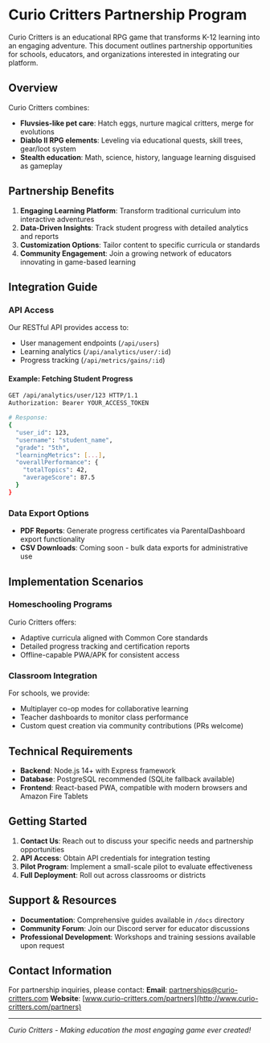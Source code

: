 

# Curio Critters Partnership Program

Curio Critters is an educational RPG game that transforms K-12 learning into an engaging adventure. This document outlines partnership opportunities for schools, educators, and organizations interested in integrating our platform.

## Overview
Curio Critters combines:
- **Fluvsies-like pet care**: Hatch eggs, nurture magical critters, merge for evolutions
- **Diablo II RPG elements**: Leveling via educational quests, skill trees, gear/loot system
- **Stealth education**: Math, science, history, language learning disguised as gameplay

## Partnership Benefits
1. **Engaging Learning Platform**: Transform traditional curriculum into interactive adventures
2. **Data-Driven Insights**: Track student progress with detailed analytics and reports
3. **Customization Options**: Tailor content to specific curricula or standards
4. **Community Engagement**: Join a growing network of educators innovating in game-based learning

## Integration Guide

### API Access
Our RESTful API provides access to:
- User management endpoints (`/api/users`)
- Learning analytics (`/api/analytics/user/:id`)
- Progress tracking (`/api/metrics/gains/:id`)

#### Example: Fetching Student Progress
```bash
GET /api/analytics/user/123 HTTP/1.1
Authorization: Bearer YOUR_ACCESS_TOKEN

# Response:
{
  "user_id": 123,
  "username": "student_name",
  "grade": "5th",
  "learningMetrics": [...],
  "overallPerformance": {
    "totalTopics": 42,
    "averageScore": 87.5
  }
}
```

### Data Export Options
- **PDF Reports**: Generate progress certificates via ParentalDashboard export functionality
- **CSV Downloads**: Coming soon - bulk data exports for administrative use

## Implementation Scenarios

### Homeschooling Programs
Curio Critters offers:
- Adaptive curricula aligned with Common Core standards
- Detailed progress tracking and certification reports
- Offline-capable PWA/APK for consistent access

### Classroom Integration
For schools, we provide:
- Multiplayer co-op modes for collaborative learning
- Teacher dashboards to monitor class performance
- Custom quest creation via community contributions (PRs welcome)

## Technical Requirements
- **Backend**: Node.js 14+ with Express framework
- **Database**: PostgreSQL recommended (SQLite fallback available)
- **Frontend**: React-based PWA, compatible with modern browsers and Amazon Fire Tablets

## Getting Started
1. **Contact Us**: Reach out to discuss your specific needs and partnership opportunities
2. **API Access**: Obtain API credentials for integration testing
3. **Pilot Program**: Implement a small-scale pilot to evaluate effectiveness
4. **Full Deployment**: Roll out across classrooms or districts

## Support & Resources
- **Documentation**: Comprehensive guides available in `/docs` directory
- **Community Forum**: Join our Discord server for educator discussions
- **Professional Development**: Workshops and training sessions available upon request

## Contact Information
For partnership inquiries, please contact:
**Email**: partnerships@curio-critters.com
**Website**: [www.curio-critters.com/partners](http://www.curio-critters.com/partners)

---

*Curio Critters - Making education the most engaging game ever created!*

